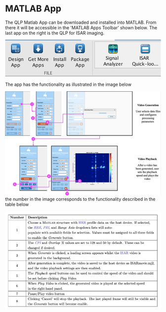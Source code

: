 # MATLAB App
The QLP Matlab App can be downloaded and installed into MATLAB. From there it will be accessible in the 'MATLAB Apps Toolbar' shown below. The last app on the right is the QLP for ISAR imaging. 

![MATLAB Toolbar with QLP app](https://github.com/tristynferreiro/QP4ISAR/blob/main/docs/MATLABToolbar.png)

The app has the functionality as illustrated in the image below

![QLP GUI system Interactions](https://github.com/tristynferreiro/QP4ISAR/blob/main/docs/UXAppDesign.png)
the number in the image corresponds to the functionality described in the table below

![Table explaining app functionality](https://github.com/tristynferreiro/QP4ISAR/blob/main/docs/AppFunctionalityTable.png)
